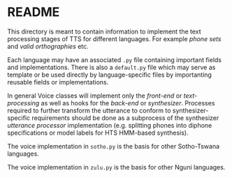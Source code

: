 README
======

This directory is meant to contain information to implement the text
processing stages of TTS for different languages. For example *phone
sets* and *valid orthographies* etc.

Each language may have an associated `.py` file containing important
fields and implementations. There is also a `default.py` file which
may serve as template or be used directly by language-specific files
by importanting reusable fields or implementations.

In general Voice classes will implement only the *front-end* or
*text-processing* as well as hooks for the *back-end* or
*synthesizer*. Processes required to further transform the utterance
to conform to synthesizer-specific requirements should be done as a
subprocess of the synthesizer *utterance processor* implementation
(e.g. splitting phones into diphone specifications or model labels for
HTS HMM-based synthesis).

The voice implementation in `sotho.py` is the basis for other
Sotho-Tswana languages.

The voice implementation in `zulu.py` is the basis for other Nguni
languages.
